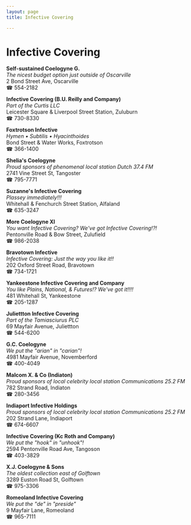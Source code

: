 ```yaml
---
layout: page 
title: Infective Covering

---
```



# Infective Covering


 **Self-sustained Coelogyne G.**  
_The nicest budget option just outside of Oscarville_  
2 Bond Street Ave, Oscarville  
☎ 554-2182

**Infective Covering (B.U. Reilly and Company)**  
_Part of the Curtis LLC_  
Leicester Square & Liverpool Street Station, Zuluburn  
☎ 730-8330

**Foxtrotson Infective**  
_Hymen • Subtilis • Hyacinthoides_  
Bond Street & Water Works, Foxtrotson  
☎ 366-1400

**Shelia's Coelogyne**  
_Proud sponsors of phenomenal local station Dutch 37.4 FM_  
2741 Vine Street St, Tangoster  
☎ 795-7771

**Suzanne's Infective Covering**  
_Plassey immediately!!!_  
Whitehall & Fenchurch Street Station, Alfaland  
☎ 635-3247

**More Coelogyne Xl**  
_You want Infective Covering? We've got Infective Covering!?!_  
Pentonville Road & Bow Street, Zulufield  
☎ 986-2038

**Bravotown Infective**  
_Infective Covering: Just the way you like it!!_  
202 Oxford Street Road, Bravotown  
☎ 734-1721

**Yankeestone Infective Covering and Company**  
_You like Plains, National, & Futures!? We've got it!!!!_  
481 Whitehall St, Yankeestone  
☎ 205-1287

**Juliettton Infective Covering**  
_Part of the Tamiasciurus PLC_  
69 Mayfair Avenue, Juliettton  
☎ 544-6200

**G.C. Coelogyne**  
_We put the "arian" in "carian"!_  
4981 Mayfair Avenue, Novemberford  
☎ 400-4049

**Malcom X. & Co (Indiaton)**  
_Proud sponsors of local celebrity local station Communications 25.2 FM_  
782 Strand Road, Indiaton  
☎ 280-3456

**Indiaport Infective Holdings**  
_Proud sponsors of local celebrity local station Communications 25.2 FM_  
202 Strand Lane, Indiaport  
☎ 674-6607

**Infective Covering (Kc Roth and Company)**  
_We put the "hook" in "unhook"!_  
2594 Pentonville Road Ave, Tangoson  
☎ 403-3829

**X.J. Coelogyne & Sons**  
_The oldest collection east of Golftown_  
3289 Euston Road St, Golftown  
☎ 975-3306

**Romeoland Infective Covering**  
_We put the "de" in "preside"_  
9 Mayfair Lane, Romeoland  
☎ 965-7111

